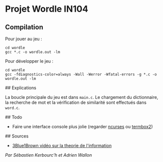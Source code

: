 # Projet Wordle IN104


## Compilation

Pour jouer au jeu :
```
cd wordle
gcc *.c -o wordle.out -lm
```

Pour développer le jeu :

```
cd wordle
gcc -fdiagnostics-color=always -Wall -Werror -Wfatal-errors -g *.c -o wordle.out -lm
```

## Explications

La boucle principale du jeu est dans `main.c`. Le chargement du dictionnaire, la recherche de mot et la vérification de similarité sont effectués dans `word.c`.



## Todo

- Faire une interface console plus jolie (regarder [ncurses](http://hughm.cs.ukzn.ac.za/~murrellh/os/notes/ncurses.html) ou [termbox2](https://github.com/termbox/termbox2))

## Sources

- [3Blue1Brown vidéo sur la theorie de l'information](https://youtu.be/v68zYyaEmEA)



*Par Sébastien Kerbourc'h et Adrien Wallon* 





